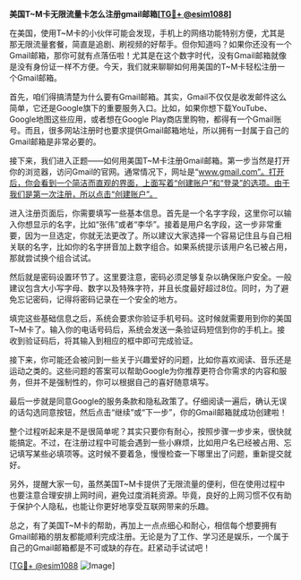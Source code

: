 **美国T~M卡无限流量卡怎么注册gmail邮箱[[TG💪+ @esim1088](https://t.me/s/esim1088)]**

在美国，使用T~M卡的小伙伴可能会发现，手机上的网络功能特别方便，尤其是那无限流量套餐，简直是追剧、刷视频的好帮手。但你知道吗？如果你还没有一个Gmail邮箱，那你可就有点落伍啦！尤其是在这个数字时代，没有Gmail邮箱就像是没有身份证一样不方便。今天，我们就来聊聊如何用美国的T~M卡轻松注册一个Gmail邮箱。

首先，咱们得搞清楚为什么要有Gmail邮箱。其实，Gmail不仅仅是收发邮件这么简单，它还是Google旗下的重要服务入口。比如，如果你想下载YouTube、Google地图这些应用，或者想在Google Play商店里购物，都得有一个Gmail账号。而且，很多网站注册时也要求提供Gmail邮箱地址，所以拥有一封属于自己的Gmail邮箱是非常必要的。

接下来，我们进入正题——如何用美国T~M卡注册Gmail邮箱。第一步当然是打开你的浏览器，访问Gmail的官网。通常情况下，网址是“www.gmail.com”。打开后，你会看到一个简洁而直观的界面，上面写着“创建账户”和“登录”的选项。由于我们是第一次注册，所以点击“创建账户”。

进入注册页面后，你需要填写一些基本信息。首先是一个名字字段，这里你可以输入你想显示的名字，比如“张伟”或者“李华”。接着是用户名字段，这一步非常重要，因为一旦选定，你就无法更改了。所以建议大家选择一个容易记住且与自己相关联的名字，比如你的名字拼音加上数字组合。如果系统提示该用户名已被占用，那就尝试换个组合试试。

然后就是密码设置环节了。这里要注意，密码必须足够复杂以确保账户安全。一般建议包含大小写字母、数字以及特殊字符，并且长度最好超过8位。同时，为了避免忘记密码，记得将密码记录在一个安全的地方。

填完这些基础信息之后，系统会要求你验证手机号码。这时候就需要用到你的美国T~M卡了。输入你的电话号码后，系统会发送一条验证码短信到你的手机上。接收到验证码后，将其输入到相应的框中即可完成验证。

接下来，你可能还会被问到一些关于兴趣爱好的问题，比如你喜欢阅读、音乐还是运动之类的。这些问题的答案可以帮助Google为你推荐更符合你需求的内容和服务，但并不是强制性的，你可以根据自己的喜好随意填写。

最后一步就是同意Google的服务条款和隐私政策了。仔细阅读一遍后，确认无误的话勾选同意按钮，然后点击“继续”或“下一步”，你的Gmail邮箱就成功创建啦！

整个过程听起来是不是很简单呢？其实只要你有耐心，按照步骤一步步来，很快就能搞定。不过，在注册过程中可能会遇到一些小麻烦，比如用户名已经被占用、忘记填写某些必填项等。这时候不要着急，慢慢检查一下哪里出了问题，重新提交就好。

另外，提醒大家一句，虽然美国T~M卡提供了无限流量的便利，但在使用过程中也要注意合理安排上网时间，避免过度消耗资源。毕竟，良好的上网习惯不仅有助于保护个人隐私，也能让你更好地享受互联网带来的乐趣。

总之，有了美国T~M卡的帮助，再加上一点点细心和耐心，相信每个想要拥有Gmail邮箱的朋友都能顺利完成注册。无论是为了工作、学习还是娱乐，一个属于自己的Gmail邮箱都是不可或缺的存在。赶紧动手试试吧！

[[TG💪+ @esim1088](https://t.me/s/esim1088) ![Image](https://i.postimg.cc/4NQfJmqS/Snipaste-2025-05-13-00-14-12.png)]